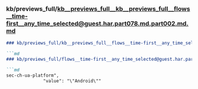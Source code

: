 ### kb/previews_full/kb__previews_full__kb__previews_full__flows__time-first__any_time_selected@guest.har.part078.md.part002.md.md

```md
### kb/previews_full/kb__previews_full__flows__time-first__any_time_selected@guest.har.part078.md.part002.md

```md
### kb/previews_full/flows__time-first__any_time_selected@guest.har.part078.md (part 002)

```md
sec-ch-ua-platform",
              "value": "\"Android\""
           
```

```

```

```
